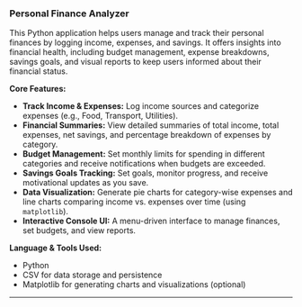 ### Personal Finance Analyzer

This Python application helps users manage and track their personal finances by logging income, expenses, and savings. It offers insights into financial health, including budget management, expense breakdowns, savings goals, and visual reports to keep users informed about their financial status.

**Core Features:**
- **Track Income & Expenses:** Log income sources and categorize expenses (e.g., Food, Transport, Utilities).
- **Financial Summaries:** View detailed summaries of total income, total expenses, net savings, and percentage breakdown of expenses by category.
- **Budget Management:** Set monthly limits for spending in different categories and receive notifications when budgets are exceeded.
- **Savings Goals Tracking:** Set goals, monitor progress, and receive motivational updates as you save.
- **Data Visualization:** Generate pie charts for category-wise expenses and line charts comparing income vs. expenses over time (using `matplotlib`).
- **Interactive Console UI:** A menu-driven interface to manage finances, set budgets, and view reports.

**Language & Tools Used:**
- Python
- CSV for data storage and persistence
- Matplotlib for generating charts and visualizations (optional)

---

